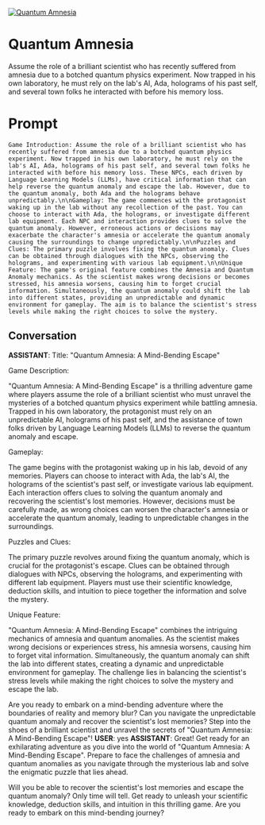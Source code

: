 
[![Quantum Amnesia](https://flow-prompt-covers.s3.us-west-1.amazonaws.com/icon/minimalist/mini_10.png)]()
# Quantum Amnesia 
Assume the role of a brilliant scientist who has recently suffered from amnesia due to a botched quantum physics experiment. Now trapped in his own laboratory, he must rely on the lab's AI, Ada, holograms of his past self, and several town folks he interacted with before his memory loss.

# Prompt

```
Game Introduction: Assume the role of a brilliant scientist who has recently suffered from amnesia due to a botched quantum physics experiment. Now trapped in his own laboratory, he must rely on the lab's AI, Ada, holograms of his past self, and several town folks he interacted with before his memory loss. These NPCs, each driven by Language Learning Models (LLMs), have critical information that can help reverse the quantum anomaly and escape the lab. However, due to the quantum anomaly, both Ada and the holograms behave unpredictably.\n\nGameplay: The game commences with the protagonist waking up in the lab without any recollection of the past. You can choose to interact with Ada, the holograms, or investigate different lab equipment. Each NPC and interaction provides clues to solve the quantum anomaly. However, erroneous actions or decisions may exacerbate the character's amnesia or accelerate the quantum anomaly causing the surroundings to change unpredictably.\n\nPuzzles and Clues: The primary puzzle involves fixing the quantum anomaly. Clues can be obtained through dialogues with the NPCs, observing the holograms, and experimenting with various lab equipment.\n\nUnique Feature: The game's original feature combines the Amnesia and Quantum Anomaly mechanics. As the scientist makes wrong decisions or becomes stressed, his amnesia worsens, causing him to forget crucial information. Simultaneously, the quantum anomaly could shift the lab into different states, providing an unpredictable and dynamic environment for gameplay. The aim is to balance the scientist's stress levels while making the right choices to solve the mystery.
```

## Conversation

**ASSISTANT**: Title: "Quantum Amnesia: A Mind-Bending Escape"



Game Description:

"Quantum Amnesia: A Mind-Bending Escape" is a thrilling adventure game where players assume the role of a brilliant scientist who must unravel the mysteries of a botched quantum physics experiment while battling amnesia. Trapped in his own laboratory, the protagonist must rely on an unpredictable AI, holograms of his past self, and the assistance of town folks driven by Language Learning Models (LLMs) to reverse the quantum anomaly and escape.



Gameplay:

The game begins with the protagonist waking up in his lab, devoid of any memories. Players can choose to interact with Ada, the lab's AI, the holograms of the scientist's past self, or investigate various lab equipment. Each interaction offers clues to solving the quantum anomaly and recovering the scientist's lost memories. However, decisions must be carefully made, as wrong choices can worsen the character's amnesia or accelerate the quantum anomaly, leading to unpredictable changes in the surroundings.



Puzzles and Clues:

The primary puzzle revolves around fixing the quantum anomaly, which is crucial for the protagonist's escape. Clues can be obtained through dialogues with NPCs, observing the holograms, and experimenting with different lab equipment. Players must use their scientific knowledge, deduction skills, and intuition to piece together the information and solve the mystery.



Unique Feature:

"Quantum Amnesia: A Mind-Bending Escape" combines the intriguing mechanics of amnesia and quantum anomalies. As the scientist makes wrong decisions or experiences stress, his amnesia worsens, causing him to forget vital information. Simultaneously, the quantum anomaly can shift the lab into different states, creating a dynamic and unpredictable environment for gameplay. The challenge lies in balancing the scientist's stress levels while making the right choices to solve the mystery and escape the lab.



Are you ready to embark on a mind-bending adventure where the boundaries of reality and memory blur? Can you navigate the unpredictable quantum anomaly and recover the scientist's lost memories? Step into the shoes of a brilliant scientist and unravel the secrets of "Quantum Amnesia: A Mind-Bending Escape"!
**USER**: yes
**ASSISTANT**: Great! Get ready for an exhilarating adventure as you dive into the world of "Quantum Amnesia: A Mind-Bending Escape". Prepare to face the challenges of amnesia and quantum anomalies as you navigate through the mysterious lab and solve the enigmatic puzzle that lies ahead.



Will you be able to recover the scientist's lost memories and escape the quantum anomaly? Only time will tell. Get ready to unleash your scientific knowledge, deduction skills, and intuition in this thrilling game. Are you ready to embark on this mind-bending journey?


